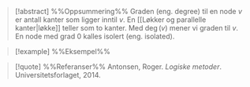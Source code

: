 
> [!abstract] %%Oppsummering%%
>Graden (eng. degree) til en node $v$ er antall kanter som ligger inntil $v$. En [[Løkker og parallelle kanter|løkke]] teller som to kanter. Med $\deg \left(v\right)$ mener vi graden til $v$. En node med grad $0$ kalles isolert (eng. isolated).

> [!example] %%Eksempel%%
> 

> [!quote] %%Referanser%%
>Antonsen, Roger. *Logiske metoder*. Universitetsforlaget, 2014.


